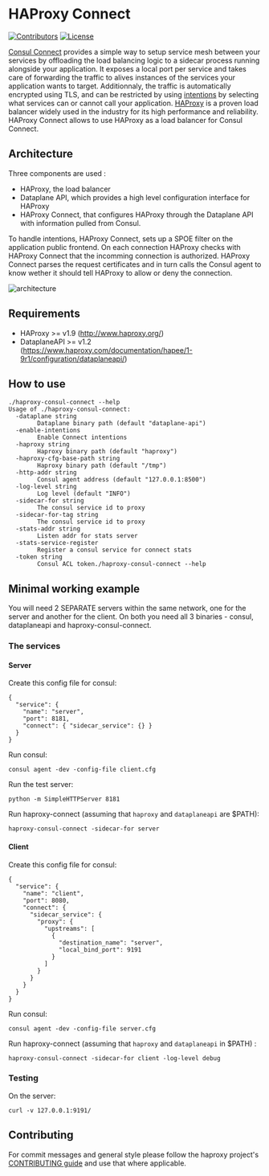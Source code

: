 # HAProxy Connect

[![Contributors](https://img.shields.io/github/contributors/haproxytech/haproxy-consul-connect?color=purple)](https://github.com/haproxy/haproxy/blob/master/CONTRIBUTING)
[![License](https://img.shields.io/badge/License-Apache%202.0-blue.svg)](LICENSE)

[Consul Connect](https://www.consul.io/docs/connect/index.html) provides a simple way to setup service mesh between your services by offloading the load balancing logic to a sidecar process running alongside your application. It exposes a local port per service and takes care of forwarding the traffic to alives instances of the services your application wants to target. Additionnaly, the traffic is automatically encrypted using TLS, and can be restricted by using [intentions](https://www.consul.io/docs/connect/intentions.html) by selecting what services can or cannot call your application.
[HAProxy](https://www.haproxy.org) is a proven load balancer widely used in the industry for its high performance and reliability.
HAProxy Connect allows to use HAProxy as a load balancer for Consul Connect.

## Architecture

Three components are used :
* HAProxy, the load balancer
* Dataplane API, which provides a high level configuration interface for HAProxy
* HAProxy Connect, that configures HAProxy through the Dataplane API with information pulled from Consul.

To handle intentions, HAProxy Connect, sets up a SPOE filter on the application public frontend. On each connection HAProxy checks with HAProxy Connect that the incomming connection is authorized. HAProxy Connect parses the request certificates and in turn calls the Consul agent to know wether it should tell HAProxy to allow or deny the connection.

![architecture](https://github.com/haproxytech/haproxy-consul-connect/blob/master/docs/architecture.png)

## Requirements

* HAProxy >= v1.9 (http://www.haproxy.org/)
* DataplaneAPI >= v1.2 (https://www.haproxy.com/documentation/hapee/1-9r1/configuration/dataplaneapi/)

## How to use

```
./haproxy-consul-connect --help
Usage of ./haproxy-consul-connect:
  -dataplane string
    	Dataplane binary path (default "dataplane-api")
  -enable-intentions
    	Enable Connect intentions
  -haproxy string
    	Haproxy binary path (default "haproxy")
  -haproxy-cfg-base-path string
    	Haproxy binary path (default "/tmp")
  -http-addr string
    	Consul agent address (default "127.0.0.1:8500")
  -log-level string
    	Log level (default "INFO")
  -sidecar-for string
    	The consul service id to proxy
  -sidecar-for-tag string
    	The consul service id to proxy
  -stats-addr string
    	Listen addr for stats server
  -stats-service-register
    	Register a consul service for connect stats
  -token string
    	Consul ACL token./haproxy-consul-connect --help
```

## Minimal working example

You will need 2 SEPARATE servers within the same network, one for the server and another for the client.
On both you need all 3 binaries - consul, dataplaneapi and haproxy-consul-connect.

### The services

#### Server

Create this config file for consul:
```
{
  "service": {
    "name": "server",
    "port": 8181,
    "connect": { "sidecar_service": {} }
  }
}
```
Run consul:
```
consul agent -dev -config-file client.cfg
```
Run the test server:
```
python -m SimpleHTTPServer 8181
```
Run haproxy-connect (assuming that `haproxy` and `dataplaneapi` are $PATH):
```
haproxy-consul-connect -sidecar-for server
```

#### Client

Create this config file for consul:
```
{
  "service": {
    "name": "client",
    "port": 8080,
    "connect": {
      "sidecar_service": {
        "proxy": {
          "upstreams": [
            {
              "destination_name": "server",
              "local_bind_port": 9191
            }
          ]
        }
      }
    }
  }
}
```
Run consul:
```
consul agent -dev -config-file server.cfg
```
Run haproxy-connect (assuming that `haproxy` and `dataplaneapi` in $PATH) :
```
haproxy-consul-connect -sidecar-for client -log-level debug
```

### Testing

On the server:
```
curl -v 127.0.0.1:9191/
```

## Contributing

For commit messages and general style please follow the haproxy project's [CONTRIBUTING guide](https://github.com/haproxy/haproxy/blob/master/CONTRIBUTING) and use that where applicable.
